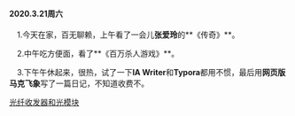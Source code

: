 #### 2020.3.21周六

&emsp;1.今天在家，百无聊赖，上午看了一会儿**张爱玲**的**《传奇》**。

&emsp;2.中午吃方便面，看了**《百万杀人游戏》**。

&emsp;3.下午午休起来，很热，试了一下**IA Writer**和**Typora**都用不惯，最后用**网页版马克飞象**写了一篇日记，不知道收费不。
  
[光纤收发器和光模块](https://www.diangon.com/m436921.html)

